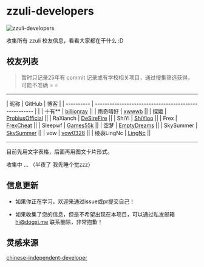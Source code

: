 # zzuli-developers

![zzuli-developers](https://socialify.git.ci/dogxii/zzuli-developers/image?custom_language=GitHub&description=1&font=Source+Code+Pro&issues=1&language=1&logo=https%3A%2F%2Fstatic-data.gaokao.cn%2Fupload%2Flogo%2F458.jpg&name=1&pattern=Plus&pulls=1&stargazers=1&theme=auto)

收集所有 zzuli 校友信息，看看大家都在干什么 :D

## 校友列表

> 暂时只记录25年有 commit 记录或有学校相关项目，通过搜集筛选获得，可能不准确 = =

---

| 昵称 | GitHub | 博客 |
| ---------- | ----------------------------------------------------- | |
| 十有\*\* | [billionray](https://github.com/billionray) ||
| 雨奇晴好 | [xwwwb](https://github.com/xwwwb) ||
| 探姬 | [ProbiusOfficial](https://github.com/ProbiusOfficial) ||
| RaXianch | [DeSireFire](https://github.com/DeSireFire) ||
| ShiYi | [ShiYioo](https://github.com/ShiYioo) ||
| Frex | [FrexCheat](https://github.com/FrexCheat) ||
| Sleepwf | [Games55k](https://github.com/Games55k) ||
| 空梦 | [EmptyDreams](https://github.com/EmptyDreams) ||
| SkySummer | [SkySummer](https://github.com/SkySummer) ||
| vow | [vow0328](https://github.com/vow0328) ||
| 绫袅LingNc | [LingNc](https://github.com/LingNc) ||

---

目前先用文字表格，后面再用图文卡片形式。

收集中 ... （半夜了 我先睡个觉zzz）

## 信息更新

- 如果你正在学习，欢迎来通过issue或pr提交自己！

- 如果收集了您的信息，但是不希望出现在本项目，可以通过私发邮箱 hi@dogxi.me 联系删除，非常抱歉！

## 灵感来源

[chinese-independent-developer](https://github.com/1c7/chinese-independent-developer)
